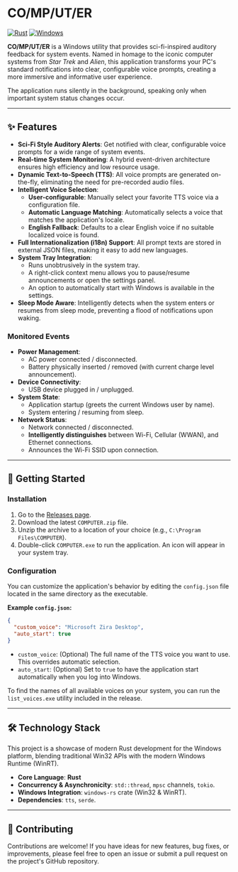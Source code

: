 # CO/MP/UT/ER

[![Rust](https://img.shields.io/badge/language-Rust-orange.svg)](https://www.rust-lang.org/)
[![Windows](https://img.shields.io/badge/platform-Windows-0078D6.svg)](https://www.microsoft.com/windows/)

**CO/MP/UT/ER** is a Windows utility that provides sci-fi-inspired auditory feedback for system events. Named in homage to the iconic computer systems from *Star Trek* and *Alien*, this application transforms your PC's standard notifications into clear, configurable voice prompts, creating a more immersive and informative user experience.

The application runs silently in the background, speaking only when important system status changes occur.

---

## ✨ Features

- **Sci-Fi Style Auditory Alerts**: Get notified with clear, configurable voice prompts for a wide range of system events.
- **Real-time System Monitoring**: A hybrid event-driven architecture ensures high efficiency and low resource usage.
- **Dynamic Text-to-Speech (TTS)**: All voice prompts are generated on-the-fly, eliminating the need for pre-recorded audio files.
- **Intelligent Voice Selection**:
    - **User-configurable**: Manually select your favorite TTS voice via a configuration file.
    - **Automatic Language Matching**: Automatically selects a voice that matches the application's locale.
    - **English Fallback**: Defaults to a clear English voice if no suitable localized voice is found.
- **Full Internationalization (i18n) Support**: All prompt texts are stored in external JSON files, making it easy to add new languages.
- **System Tray Integration**:
    - Runs unobtrusively in the system tray.
    - A right-click context menu allows you to pause/resume announcements or open the settings panel.
    - An option to automatically start with Windows is available in the settings.
- **Sleep Mode Aware**: Intelligently detects when the system enters or resumes from sleep mode, preventing a flood of notifications upon waking.

### Monitored Events
- **Power Management**:
    - AC power connected / disconnected.
    - Battery physically inserted / removed (with current charge level announcement).
- **Device Connectivity**:
    - USB device plugged in / unplugged.
- **System State**:
    - Application startup (greets the current Windows user by name).
    - System entering / resuming from sleep.
- **Network Status**:
    - Network connected / disconnected.
    - **Intelligently distinguishes** between Wi-Fi, Cellular (WWAN), and Ethernet connections.
    - Announces the Wi-Fi SSID upon connection.

---

## 🚀 Getting Started

### Installation
1.  Go to the [Releases page](<link-to-your-releases-page>).
2.  Download the latest `COMPUTER.zip` file.
3.  Unzip the archive to a location of your choice (e.g., `C:\Program Files\COMPUTER`).
4.  Double-click `COMPUTER.exe` to run the application. An icon will appear in your system tray.

### Configuration
You can customize the application's behavior by editing the `config.json` file located in the same directory as the executable.

**Example `config.json`:**
```json
{
  "custom_voice": "Microsoft Zira Desktop",
  "auto_start": true
}
```
- `custom_voice`: (Optional) The full name of the TTS voice you want to use. This overrides automatic selection.
- `auto_start`: (Optional) Set to `true` to have the application start automatically when you log into Windows.

To find the names of all available voices on your system, you can run the `list_voices.exe` utility included in the release.

---

## 🛠️ Technology Stack

This project is a showcase of modern Rust development for the Windows platform, blending traditional Win32 APIs with the modern Windows Runtime (WinRT).

- **Core Language**: **Rust**
- **Concurrency & Asynchronicity**: `std::thread`, `mpsc` channels, `tokio`.
- **Windows Integration**: `windows-rs` crate (Win32 & WinRT).
- **Dependencies**: `tts`, `serde`.

---

## 🤝 Contributing

Contributions are welcome! If you have ideas for new features, bug fixes, or improvements, please feel free to open an issue or submit a pull request on the project's GitHub repository.
